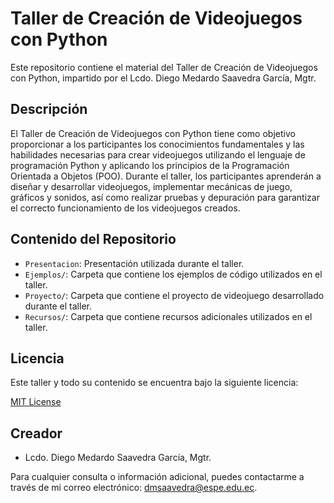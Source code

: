 # Taller de Creación de Videojuegos con Python

Este repositorio contiene el material del Taller de Creación de Videojuegos con Python, impartido por el Lcdo. Diego Medardo Saavedra García, Mgtr.

## Descripción
El Taller de Creación de Videojuegos con Python tiene como objetivo proporcionar a los participantes los conocimientos fundamentales y las habilidades necesarias para crear videojuegos utilizando el lenguaje de programación Python y aplicando los principios de la Programación Orientada a Objetos (POO). Durante el taller, los participantes aprenderán a diseñar y desarrollar videojuegos, implementar mecánicas de juego, gráficos y sonidos, así como realizar pruebas y depuración para garantizar el correcto funcionamiento de los videojuegos creados.

## Contenido del Repositorio
- `Presentacion`: Presentación utilizada durante el taller.
- `Ejemplos/`: Carpeta que contiene los ejemplos de código utilizados en el taller.
- `Proyecto/`: Carpeta que contiene el proyecto de videojuego desarrollado durante el taller.
- `Recursos/`: Carpeta que contiene recursos adicionales utilizados en el taller.

## Licencia
Este taller y todo su contenido se encuentra bajo la siguiente licencia:

[MIT License](https://opensource.org/licenses/MIT)

## Creador
- Lcdo. Diego Medardo Saavedra García, Mgtr.

Para cualquier consulta o información adicional, puedes contactarme a través de mi correo electrónico: dmsaavedra@espe.edu.ec.
